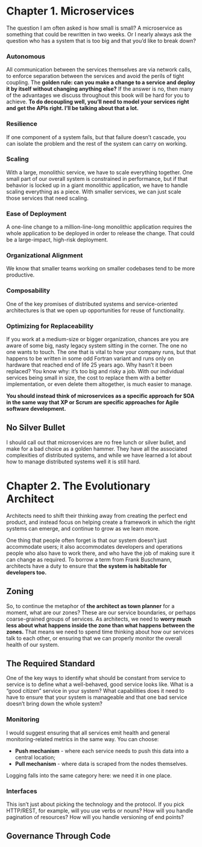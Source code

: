 # Chapter 1. Microservices

The question I am often asked is how small is small? A microservice as something that could be rewritten in two weeks. Or 
I nearly always ask the question who has a system that is too big and that you’d like to break down?

### Autonomous

All communication between the services themselves are via network calls, to enforce separation between the services and avoid the perils of tight coupling.
The **golden rule: can you make a change to a service and deploy it by itself without changing anything else?** If the answer is no, then many of the advantages we discuss throughout this book will be hard for you to achieve. **To do decoupling well, you’ll need to model your services right and get the APIs right. I’ll be talking about that a lot.**

### Resilience

If one component of a system fails, but that failure doesn’t cascade, you can isolate the problem and the rest of the system can carry on working.

### Scaling

With a large, monolithic service, we have to scale everything together. One small part of our overall system is constrained in performance, but if that behavior is locked up in a giant monolithic application, we have to handle scaling everything as a piece. With smaller services, we can just scale those services that need scaling.

### Ease of Deployment

A one-line change to a million-line-long monolithic application requires the whole application to be deployed in order to release the change. That could be a large-impact, high-risk deployment.

### Organizational Alignment

We know that smaller teams working on smaller codebases tend to be more productive.

### Composability

One of the key promises of distributed systems and service-oriented architectures is that we open up opportunities for reuse of functionality.

### Optimizing for Replaceability

If you work at a medium-size or bigger organization, chances are you are aware of some big, nasty legacy system sitting in the corner. The one no one wants to touch. The one that is vital to how your company runs, but that happens to be written in some odd Fortran variant and runs only on hardware that reached end of life 25 years ago. Why hasn’t it been replaced? You know why: it’s too big and risky a job.
With our individual services being small in size, the cost to replace them with a better implementation, or even delete them altogether, is much easier to manage.

**You should instead think of microservices as a specific approach for SOA in the same way that XP or Scrum are specific approaches for Agile software development.**

## No Silver Bullet

I should call out that microservices are no free lunch or silver bullet, and make for a bad choice as a golden hammer. They have all the associated complexities of distributed systems, and while we have learned a lot about how to manage distributed systems well it is still hard.

# Chapter 2. The Evolutionary Architect

Architects need to shift their thinking away from creating the perfect end product, and instead focus on helping create a framework in which the right systems can emerge, and continue to grow as we learn more.

One thing that people often forget is that our system doesn’t just accommodate users; it also accommodates developers and operations people who also have to work there, and who have the job of making sure it can change as required. To borrow a term from Frank Buschmann, architects have a duty to ensure that **the system is habitable for developers too.**

## Zoning

So, to continue the metaphor of **the architect as town planner** for a moment, what are our zones? These are our service boundaries, or perhaps coarse-grained groups of services. As architects, we need to **worry much less about what happens inside the zone than what happens between the zones.** That means we need to spend time thinking about how our services talk to each other, or ensuring that we can properly monitor the overall health of our system.

## The Required Standard

One of the key ways to identify what should be constant from service to service is to define what a well-behaved, good service looks like. What is a “good citizen” service in your system? What capabilities does it need to have to ensure that your system is manageable and that one bad service doesn’t bring down the whole system?

### Monitoring

I would suggest ensuring that all services emit health and general monitoring-related metrics in the same way. You can choose:
* **Push mechanism** - where each service needs to push this data into a central location;
* **Pull mechanism** - where data is scraped from the nodes themselves.

Logging falls into the same category here: we need it in one place.

### Interfaces

This isn’t just about picking the technology and the protocol. If you pick HTTP/REST, for example, will you use verbs or nouns? How will you handle pagination of resources? How will you handle versioning of end points?

## Governance Through Code
































